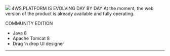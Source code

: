 ![](http://4wsplatform.org/wp-content/uploads/2016/01/4wsplatform-roadmap-january-2016.png)
                  4WS.PLATFORM IS EVOLVING DAY BY DAY
At the moment, the web version of the product is already available and fully operating.


COMMUNITY EDITION

* Java 8
* Apache Tomcat 8
* Drag ‘n drop UI designer


---


